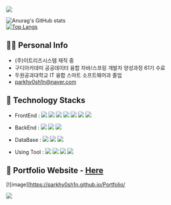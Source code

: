 ### 
<img src="https://capsule-render.vercel.app/api?type=waving&height=300&color=gradient&text=Welcom%20to%20MIN%20GitHub" />


![Anurag's GitHub stats](https://github-readme-stats.vercel.app/api?username=anuraghazra&theme=merko&show_icons=true)
<br>
[![Top Langs](https://github-readme-stats.vercel.app/api/top-langs/?username=anuraghazra&theme=merko)](https://github.com/anuraghazra/github-readme-stats)

## 🙋‍♂️ Personal Info
- (주)이트리즈시스템 재직 중
- 구디아카데미 공공데이터 융합 자바/스프링 개발자 양성과정 61기 수료
- 두원공과대학교 IT 융합 스마트 소프트웨어과 졸업
- parkhy0sh1n@naver.com

## 🔨 Technology Stacks
- FrontEnd : <span><img src="https://img.shields.io/badge/HTML-e34f26?style=flat&logo=html5&logoColor=white"/></span>
<span><img src="https://img.shields.io/badge/CSS-1572b6?style=flat&logo=css3&logoColor=white"/></span>
<span><img src="https://img.shields.io/badge/Sass-cc6699?style=flat&logo=sass&logoColor=white"/></span>
<span><img src="https://img.shields.io/badge/JavaScript-dbab09?style=flat&logo=javascript&logoColor=white"/></span>
<span><img src="https://img.shields.io/badge/jQuery-0769ad?style=flat&logo=jquery&logoColor=white"/></span>
<span><img src="https://img.shields.io/badge/Vue.js-4FC08D?style=flat-square&logo=Vue.js&logoColor=white"/></span>
<span><img src="https://img.shields.io/badge/Bootstrap-7952B3?style=flat&logo=bootstrap&logoColor=white"/></span>

- BackEnd : <span><img src="https://img.shields.io/badge/Java-007396?style=flat-square&logo=Java&logoColor=white"/></span>
<span><img src="https://img.shields.io/badge/Spring-6DB33F?style=flat-square&logo=Spring&logoColor=white"/></span>
<span><img src="https://img.shields.io/badge/JSON-000000?style=flat-square&logo=json&logoColor=white"/></span>

- DataBase : <span><img src="https://img.shields.io/badge/ORACLE-F80000?style=flat-square&logo=oracle&logoColor=white"/></span>
<span><img src="https://img.shields.io/badge/MySQL-4479A1?style=flat-square&logo=MySQL&logoColor=white"/></span>
<span><img src="https://img.shields.io/badge/MariaDB-003545?style=flat-square&logo=mariaDB&logoColor=white"/></span>

- Using Tool : <span><img src="https://img.shields.io/badge/Eclipse%20IDE-2C2255?style=flat-square&logo=eclipseide&logoColor=white"/></span>
<span><img src="https://img.shields.io/badge/Visual Studio Code-007ACC?style=flat-square&logo=Visual Studio Code&logoColor=white"/></span>
<span><img src="https://img.shields.io/badge/Docker-2496ED?style=flat&logo=docker&logoColor=white"/></span>
<span><img src="https://img.shields.io/badge/GitHub-181717?style=flat&logo=github&logoColor=white"/></span>


## 📝 Portfolio Website - <a href="https://parkhy0sh1n.github.io/Portfolio/">Here</a>
[![image][https://parkhy0sh1n.github.io/Portfolio/

<img src="https://capsule-render.vercel.app/api?type=waving&height=180&color=gradient&text=Thank%20you%20for%20visiting&section=footer" />

